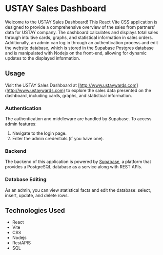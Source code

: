 # USTAY Sales Dashboard

Welcome to the USTAY Sales Dashboard! This React Vite CSS application is designed to provide a comprehensive overview of the sales from partners' data for USTAY company. The dashboard calculates and displays total sales through intuitive cards, graphs, and statistical information in sales orders. Additionally, an admin can log in through an authentication process and edit the website database, which is stored in the Supabase Postgres database and is manipulated with Nodejs on the front-end, allowing for dynamic updates to the displayed information.

## Usage

Visit the USTAY Sales Dashboard at [http://www.ustaywards.com](http://www.ustaywards.com) to explore the sales data presented on the dashboard, including cards, graphs, and statistical information.

### Authentication

The authentication and middleware are handled by Supabase.
To access admin features:

1. Navigate to the login page.
2. Enter the admin credentials (if you have one).

### Backend
The backend of this application is powered by [Supabase](https://supabase.com/), a platform that provides a PostgreSQL database as a service along with REST APIs.

### Database Editing

As an admin, you can view statistical facts and edit the database: select, insert, update, and delete rows.

## Technologies Used

- React
- Vite
- CSS
- Nodejs
- RestAPIS
- SQL
